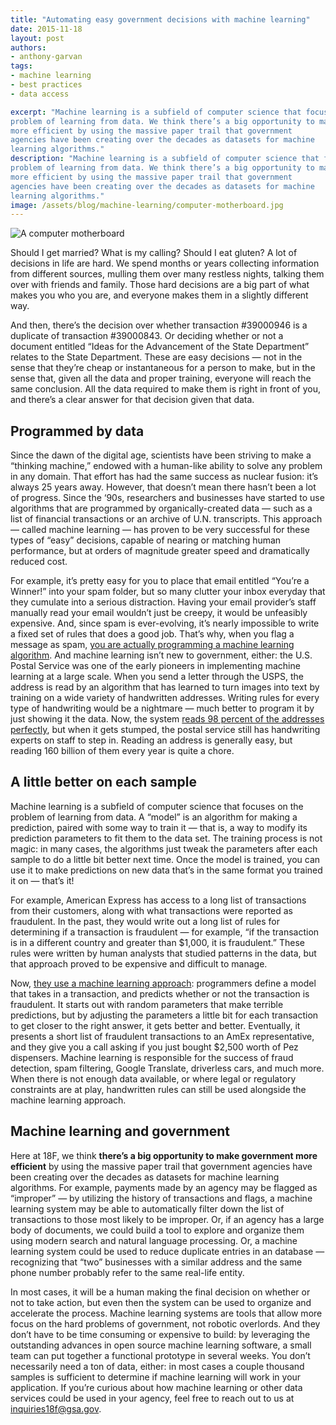 ```yaml
---
title: "Automating easy government decisions with machine learning"
date: 2015-11-18
layout: post
authors:
- anthony-garvan
tags:
- machine learning
- best practices
- data access

excerpt: "Machine learning is a subfield of computer science that focuses on the
problem of learning from data. We think there’s a big opportunity to make government
more efficient by using the massive paper trail that government
agencies have been creating over the decades as datasets for machine
learning algorithms."
description: "Machine learning is a subfield of computer science that focuses on the
problem of learning from data. We think there’s a big opportunity to make government
more efficient by using the massive paper trail that government
agencies have been creating over the decades as datasets for machine
learning algorithms."
image: /assets/blog/machine-learning/computer-motherboard.jpg
---
```


![A computer motherboard]({{site.baseurl}}/assets/blog/machine-learning/computer-motherboard.jpg)

Should I get married? What is my calling? Should I eat gluten? A lot of
decisions in life are hard. We spend months or years collecting
information from different sources, mulling them over many restless
nights, talking them over with friends and family. Those hard decisions
are a big part of what makes you who you are, and everyone makes them in
a slightly different way.

And then, there’s the decision over whether transaction \#39000946 is a
duplicate of transaction \#39000843. Or deciding whether or not a
document entitled “Ideas for the Advancement of the State Department”
relates to the State Department. These are easy decisions — not in the
sense that they’re cheap or instantaneous for a person to make, but in
the sense that, given all the data and proper training, everyone will
reach the same conclusion. All the data required to make them is right
in front of you, and there’s a clear answer for that decision given that
data.

Programmed by data
------------------

Since the dawn of the digital age, scientists have been striving to make
a “thinking machine,” endowed with a human-like ability to solve any
problem in any domain. That effort has had the same success as nuclear
fusion: it’s always 25 years away. However, that doesn’t mean there
hasn’t been a lot of progress. Since the ‘90s, researchers and
businesses have started to use algorithms that are programmed by
organically-created data — such as a list of financial transactions or
an archive of U.N. transcripts. This approach — called machine learning
— has proven to be very successful for these types of “easy” decisions,
capable of nearing or matching human performance, but at orders of
magnitude greater speed and dramatically reduced cost.

For example, it’s pretty easy for you to place that email entitled
“You’re a Winner!” into your spam folder, but so many clutter your inbox
everyday that they cumulate into a serious distraction. Having your
email provider’s staff manually read your email wouldn’t just be creepy,
it would be unfeasibly expensive. And, since spam is ever-evolving, it’s
nearly impossible to write a fixed set of rules that does a good job.
That’s why, when you flag a message as spam, [you are actually
programming a machine learning
algorithm](http://www.smithsonianmag.com/smart-news/how-google-keeps-your-spam-out-of-your-inbox-58828900/?no-ist).
And machine learning isn’t new to government, either: the U.S. Postal
Service was one of the early pioneers in implementing machine learning
at a large scale. When you send a letter through the USPS, the address
is read by an algorithm that has learned to turn images into text by
training on a wide variety of handwritten addresses. Writing rules for
every type of handwriting would be a nightmare — much better to program
it by just showing it the data. Now, the system [reads 98 percent of the addresses perfectly](http://mentalfloss.com/article/53599/how-do-postal-workers-decipher-really-sloppy-handwriting),
but when it gets stumped, the postal service still has handwriting
experts on staff to step in. Reading an address is generally easy, but
reading 160 billion of them every year is quite a chore.

A little better on each sample
------------------------------

Machine learning is a subfield of computer science that focuses on the
problem of learning from data. A “model” is an algorithm for making a
prediction, paired with some way to train it — that is, a way to modify
its prediction parameters to fit them to the data set. The training
process is not magic: in many cases, the algorithms just tweak the
parameters after each sample to do a little bit better next time. Once
the model is trained, you can use it to make predictions on new data
that’s in the same format you trained it on — that’s it!

For example, American Express has access to a long list of transactions
from their customers, along with what transactions were reported as
fraudulent. In the past, they would write out a long list of rules for
determining if a transaction is fraudulent — for example, “if the
transaction is in a different country and greater than $1,000, it is
fraudulent.” These rules were written by human analysts that studied
patterns in the data, but that approach proved to be expensive and
difficult to manage.

Now, [they use a machine learning approach](https://www.mapr.com/blog/machine-learning-american-express-benefits-and-requirements#.Vhba6o93mRt):
programmers define a model that takes in a transaction, and predicts
whether or not the transaction is fraudulent. It starts out with random
parameters that make terrible predictions, but by adjusting the
parameters a little bit for each transaction to get closer to the right
answer, it gets better and better. Eventually, it presents a short list
of fraudulent transactions to an AmEx representative, and they give you
a call asking if you just bought $2,500 worth of Pez dispensers.
Machine learning is responsible for the success of fraud detection, spam
filtering, Google Translate, driverless cars, and much more. When there
is not enough data available, or where legal or regulatory constraints
are at play, handwritten rules can still be used alongside the machine
learning approach.

Machine learning and government
-------------------------------

Here at 18F, we think **there’s a big opportunity to make government
more efficient** by using the massive paper trail that government
agencies have been creating over the decades as datasets for machine
learning algorithms. For example, payments made by an agency may be
flagged as “improper” — by utilizing the history of transactions and
flags, a machine learning system may be able to automatically filter
down the list of transactions to those most likely to be improper. Or,
if an agency has a large body of documents, we could build a tool to
explore and organize them using modern search and natural language
processing. Or, a machine learning system could be used to reduce
duplicate entries in an database — recognizing that “two” businesses
with a similar address and the same phone number probably refer to the
same real-life entity.

In most cases, it will be a human making the final decision on whether
or not to take action, but even then the system can be used to organize
and accelerate the process. Machine learning systems are tools that
allow more focus on the hard problems of government, not robotic
overlords. And they don’t have to be time consuming or expensive to
build: by leveraging the outstanding advances in open source machine
learning software, a small team can put together a functional prototype
in several weeks. You don’t necessarily need a ton of data, either: in
most cases a couple thousand samples is sufficient to determine if
machine learning will work in your application. If you’re curious about
how machine learning or other data services could be used in your
agency, feel free to reach out to us at
[inquiries18f@gsa.gov](mailto:inquiries18f@gsa.gov).
